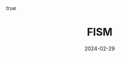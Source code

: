 ---
order: 7
title: FISM
date: 2024-02-29
categories: [Research Interest, Recommender System]
tags: [Paper Review, Data Mining, Recommender System, Collaborative Filtering, Latent Factor Model, User Free Model]
math: true
description: >-
    <ul type="square">
    <li><strong>Title</strong>: <a href="https://dl.acm.org/doi/abs/10.1145/2487575.2487589?casa_token=zDZvzz_byroAAAAA:1Dr1GXJ7yst1AM9GKAlEyDRP6_hzDEQQr5ML9cjR7u6bJOr4dOp4gA3RyLyI-tVdsewY6FL7Sixq4Vs"><code>FISM: Factored Item Similarity Models for Top-N Recommender Systems</code></a></li>
    <li><strong>Publisher</strong>: <em>KDD</em></li>
    <li><strong>Published</strong>: <em>2013</em></li>
    <li><strong>Data Set</strong>:
        <ul>
        <li><code><a href="https://grouplens.org/datasets/movielens/">MovieLens</a></code></li>
        <li><code><a href="https://www.kaggle.com/datasets/netflix-inc/netflix-prize-data">Netflix Prize</a></code></li>
        <li><code><a href="https://webscope.sandbox.yahoo.com/catalog.php?datatype=r">Yahoo! Music</a></code></li>
        </ul>
    </li>
    </ul>
image:
    path: /_post_refer_img/RecommenderSystem/Thumbnail.jpg
---
